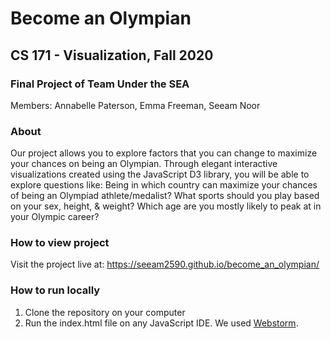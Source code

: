 # Become an Olympian
## CS 171 - Visualization, Fall 2020
### Final Project of Team Under the SEA 
Members: Annabelle Paterson, Emma Freeman, Seeam Noor

### About
Our project allows you to explore factors that you can change to maximize your chances on being an Olympian. Through elegant interactive visualizations created using the JavaScript D3 library, you will be able to explore questions like: Being in which country can maximize your chances of being an Olympiad athlete/medalist? What sports should you play based on your sex, height, & weight? Which age are you mostly likely to peak at in your Olympic career?

### How to view project
Visit the project live at: https://seeam2590.github.io/become_an_olympian/

### How to run locally
1. Clone the repository on your computer
2. Run the index.html file on any JavaScript IDE. We used [Webstorm](https://www.jetbrains.com/webstorm/).
